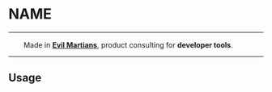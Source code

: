 # NAME

---

<img src="https://cdn.evilmartians.com/badges/logo-no-label.svg" alt="" width="22" height="16" />  Made in <b><a href="https://evilmartians.com/devtools?utm_source=NAME&utm_campaign=devtools-button&utm_medium=github">Evil Martians</a></b>, product consulting for <b>developer tools</b>.

---

## Usage
